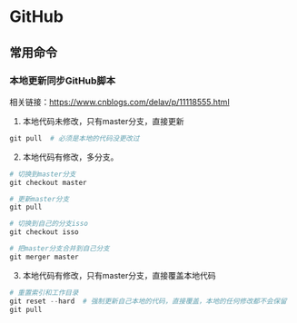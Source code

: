# GitHub

## 常用命令

### 本地更新同步GitHub脚本

相关链接：https://www.cnblogs.com/delav/p/11118555.html

1. 本地代码未修改，只有master分支，直接更新 

```python
git pull  # 必须是本地的代码没更改过
```

2. 本地代码有修改，多分支。

```python
# 切换到master分支
git checkout master

# 更新master分支
git pull

# 切换到自己的分支isso
git checkout isso

# 把master分支合并到自己分支
git merger master
```

3. 本地代码有修改，只有master分支，直接覆盖本地代码 

```python
# 重置索引和工作目录
git reset --hard  # 强制更新自己本地的代码，直接覆盖，本地的任何修改都不会保留
git pull
```